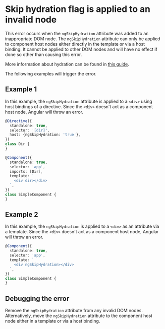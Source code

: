 # Skip hydration flag is applied to an invalid node

This error occurs when the `ngSkipHydration` attribute was added to an inappropriate DOM node. The `ngSkipHydration` attribute can only be applied to component host nodes either directly in the template or via a host binding. It cannot be applied to other DOM nodes and will have no effect if done so other than causing this error.

More information about hydration can be found in [this guide](guide/hydration).

The following examples will trigger the error.

## Example 1

In this example, the `ngSkipHydration` attribute is applied to a `<div>` using host bindings of a directive. Since the `<div>` doesn't act as a component host node, Angular will throw an error.

```typescript
@Directive({
  standalone: true,
  selector: '[dir]',
  host: {ngSkipHydration: 'true'},
})
class Dir {
}

@Component({
  standalone: true,
  selector: 'app',
  imports: [Dir],
  template: `
    <div dir></div>
  `,
})
class SimpleComponent {
}
```

## Example 2

In this example, the `ngSkipHydration` is applied to a `<div>` as an attribute via a template.
Since the `<div>` doesn't act as a component host node, Angular will throw an error.

```typescript
@Component({
  standalone: true,
  selector: 'app',
  template: `
    <div ngSkipHydration></div>
  `,
})
class SimpleComponent {
}
```

## Debugging the error

Remove the `ngSkipHydration` attribute from any invalid DOM nodes. Alternatively, move the `ngSkipHydration` attribute to the component host node either in a template or via a host binding.
